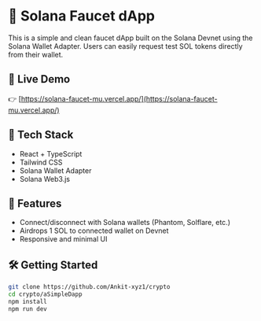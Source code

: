 # 🧪 Solana Faucet dApp

This is a simple and clean faucet dApp built on the Solana Devnet using the Solana Wallet Adapter. Users can easily request test SOL tokens directly from their wallet.

## 🚀 Live Demo
👉 [https://solana-faucet-mu.vercel.app/](https://solana-faucet-mu.vercel.app/)

## 🧰 Tech Stack
- React + TypeScript
- Tailwind CSS
- Solana Wallet Adapter
- Solana Web3.js

## 🔐 Features
- Connect/disconnect with Solana wallets (Phantom, Solflare, etc.)
- Airdrops 1 SOL to connected wallet on Devnet
- Responsive and minimal UI

## 🛠️ Getting Started

```bash
git clone https://github.com/Ankit-xyz1/crypto
cd crypto/aSimpleDapp
npm install
npm run dev
